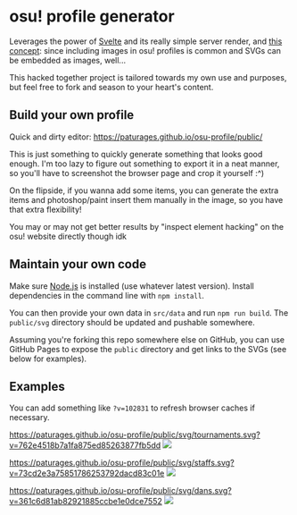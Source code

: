 # osu! profile generator

Leverages the power of [Svelte](https://svelte.dev/) and its really simple server render,
and [this concept](https://github.com/sindresorhus/css-in-readme-like-wat): since including
images in osu! profiles is common and SVGs can be embedded as images, well...

This hacked together project is tailored towards my own use and purposes, but feel free to fork
and season to your heart's content.

## Build your own profile

Quick and dirty editor: https://paturages.github.io/osu-profile/public/

This is just something to quickly generate something that looks good enough. I'm too lazy to
figure out something to export it in a neat manner, so you'll have to screenshot the browser page
and crop it yourself :^)

On the flipside, if you wanna add some items, you can generate the extra items and photoshop/paint
insert them manually in the image, so you have that extra flexibility!

You may or may not get better results by "inspect element hacking" on the osu! website directly
though idk

## Maintain your own code

Make sure [Node.js](https://nodejs.org/en/) is installed (use whatever latest version).
Install dependencies in the command line with `npm install`.

You can then provide your own data in `src/data` and run `npm run build`.
The `public/svg` directory should be updated and pushable somewhere.

Assuming you're forking this repo somewhere else on GitHub, you can use GitHub Pages to expose
the `public` directory and get links to the SVGs (see below for examples).

## Examples

You can add something like `?v=102831` to refresh browser caches if necessary.

https://paturages.github.io/osu-profile/public/svg/tournaments.svg?v=762e4518b7a1fa875ed85263877fb5dd
![](https://paturages.github.io/osu-profile/public/svg/tournaments.svg?v=762e4518b7a1fa875ed85263877fb5dd)

https://paturages.github.io/osu-profile/public/svg/staffs.svg?v=73cd2e3a75851786253792dacd83c01e
![](https://paturages.github.io/osu-profile/public/svg/staffs.svg?v=73cd2e3a75851786253792dacd83c01e)

https://paturages.github.io/osu-profile/public/svg/dans.svg?v=361c6d81ab82921885ccbe1e0dce7552
![](https://paturages.github.io/osu-profile/public/svg/dans.svg?v=361c6d81ab82921885ccbe1e0dce7552)
